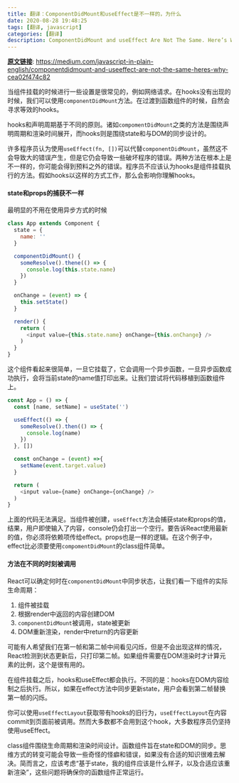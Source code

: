 ```yaml
---
title: 翻译：ComponentDidMount和useEffect是不一样的，为什么
date: 2020-08-28 19:48:25
tags: [翻译, javascript]
categories: [翻译]
description: ComponentDidMount and useEffect Are Not The Same. Here’s Why
---
```


[**原文链接**](https://medium.com/javascript-in-plain-english/componentdidmount-and-useeffect-are-not-the-same-heres-why-cea02f474c82): https://medium.com/javascript-in-plain-english/componentdidmount-and-useeffect-are-not-the-same-heres-why-cea02f474c82

当组件挂载的时候进行一些设置是很常见的，例如网络请求。在hooks没有出现的时候，我们可以使用`componentDidMount`方法。在过渡到函数组件的时候，自然会寻求等效的hooks。

hooks和声明周期基于不同的原则。诸如`compomentDidMount`之类的方法是围绕声明周期和渲染时间展开，而hooks则是围绕state和与DOM的同步设计的。

许多程序员认为使用`useEffect(fn, [])`可以代替`componentDidMount`，虽然这不会导致大的错误产生，但是它仍会导致一些破坏程序的错误。两种方法在根本上是不一样的，你可能会得到预料之外的错误。程序员不应该认为hooks是组件挂载执行的方法。假如hooks以这样的方式工作，那么会影响你理解hooks。

#### state和props的捕获不一样
最明显的不用在使用异步方式的时候

```js
class App extends Component {
  state = {
    name: ''
  }

  componentDidMount() {
    someResolve().thene(() => {
      console.log(this.state.name)
    })
  }

  onChange = (event) => {
    this.setState()
  }

  render() {
    return (
      <input value={this.state.name} onChange={this.onChange} />
    )
  }
}
```
这个组件看起来很简单，一旦它挂载了，它会调用一个异步函数，一旦异步函数成功执行，会将当前state的name值打印出来。让我们尝试将代码移植到函数组件上。

```js
const App = () => {
  const [name, setName] = useState('')

  useEffect(() => {
    someResolve().then(() => {
      console.log(name)
    })
  }, [])

  const onChange = (event) =>{
    setName(event.target.value)
  }

  return (
    <input value={name} onChange={onChange} />
  )
}
```

上面的代码无法满足。当组件被创建，`useEffect`方法会捕获state和props的值，结果，用户即使输入了内容，console仍会打出一个空行。要告诉React使用最新的值，你必须将依赖项传给effect。props也是一样的逻辑。在这个例子中，effect比必须要使用`compomentDidMount`的class组件简单。

#### 方法在不同的时刻被调用
React可以确定何时在`componentDidMount`中同步状态，让我们看一下组件的实际生命周期：
1. 组件被挂载
2. 根据render中返回的内容创建DOM
3. `componentDidMount`被调用，state被更新
4. DOM重新渲染，render中return的内容更新

可能有人希望我们在第一帧和第二帧中间看见闪烁，但是不会出现这样的情况，React检测到状态更新后，只打印第二帧。如果组件需要在DOM渲染时才计算元素的比例，这个是很有用的。

在组件挂载之后，hooks和useEffect都会执行。不同的是：hooks在DOM内容绘制之后执行。所以，如果在effect方法中同步更新state，用户会看到第二帧替换第一帧的闪烁。

你可以使用`useEffectLayout`获取带有hooks的旧行为，`useEffectLayout`在内容commit到页面前被调用。然而大多数都不会用到这个hook，大多数程序员仍坚持使用useEffect。

class组件围绕生命周期和渲染时间设计。函数组件旨在state和DOM的同步。思维方式的转变可能会导致一些奇怪的怪癖和错误，如果没有合适的知识很难去解决。简而言之，应该考虑“基于state，我的组件应该是什么样子，以及合适应该重新渲染”，这些问题将确保你的函数组件正常运行。


